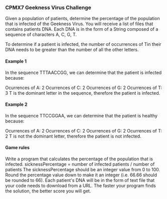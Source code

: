 ### CPMX7 Geekness Virus Challenge  

Given a population of patients, determine the percentage of the population that is infected of the Geekness Virus. You will receive a list of files that contains patients DNA. Each DNA is in the form of a String composed of a sequence of characters A, C, G, T.

To determine if a patient is infected, the number of occurrences of ​T​ in their DNA needs to be greater than the number of all the other letters.

#### Example 1

In the sequence TTTAACCGG, we can determine that the patient is infected because:

Ocurrences of A: 2
Ocurrences of C: 2
Ocurrences of G: 2
Ocurrences of T: 3
T is the dominant letter in the sequence, therefore the patient is infected.

#### Example 2

In the sequence TTCCGGAA, we can determine that the patient is healthy because:

Ocurrences of A: 2
Ocurrences of C: 2
Ocurrences of G: 2
Ocurrences of T: 2
T is not the dominant letter, therefore the patient is not infected.

#### Game rules

Write a program that calculates the percentage of the population that is infected.
sicknessPercentage = number of infected patients / number of patients
The sicknessPercentage should be an integer value from 0 to 100.
Round the percentage value down to make it an integer (i.e. 66.66 should be rounded to 66).
Each patient's DNA will be in the form of text file that your code needs to download from a URL.
The faster your program finds the solution, the better score you will get.

